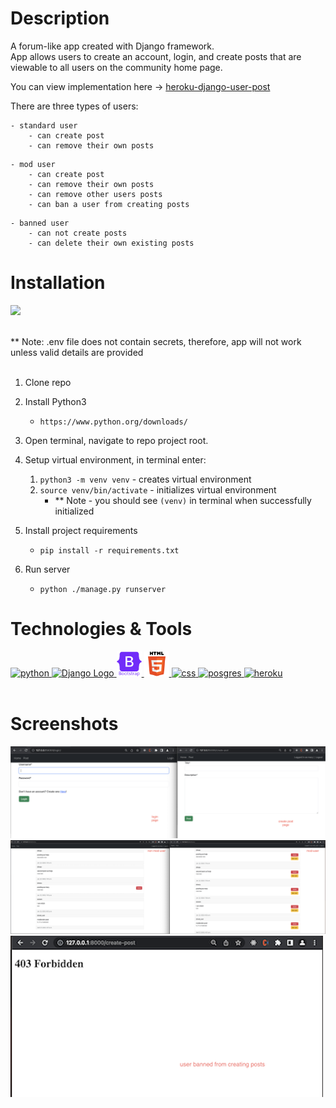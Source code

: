 # Description
A forum-like app created with Django framework.</br>
App allows users to create an account, login, and create posts that are viewable to all users on the community home page.</br>

You can view implementation here -> [heroku-django-user-post](https://django-user-post-a42f5d79d28f.herokuapp.com/)

There are three types of users:
```
- standard user
    - can create post
    - can remove their own posts
```
```
- mod user
    - can create post
    - can remove their own posts
    - can remove other users posts
    - can ban a user from creating posts
```
```
- banned user
    - can not create posts
    - can delete their own existing posts
```

# Installation
![](https://img.shields.io/badge/Unix-informational?style=flat&logo=unix&logoColor=black&color=eaeaea)

</br>
** Note: .env file does not contain secrets, therefore, app will not work unless valid details are provided
</br>
</br>

1. Clone repo
2. Install Python3
    - ```https://www.python.org/downloads/```

3. Open terminal, navigate to repo project root.

4. Setup virtual environment, in terminal enter:
    1. ```python3 -m venv venv``` - creates virtual environment 
    2. ```source venv/bin/activate``` - initializes virtual environment
       - ** Note - you should see ```(venv)``` in terminal when successfully initialized
5. Install project requirements
    - ```pip install -r requirements.txt```
6. Run server
    - ```python ./manage.py runserver```




# Technologies & Tools
<a href="https://www.python.org/" target="_blank" rel="noreferrer">
    <img
      src="https://cdn.jsdelivr.net/gh/devicons/devicon/icons/python/python-original-wordmark.svg"
      alt="python"
      width="40"
      height="40"
    />
</a>
<a href="https://www.djangoproject.com/" target="_blank" rel="noreferrer">
    <img
      src="https://www.djangoproject.com/favicon.ico"
      width="40"
      height="40"
      alt="Django Logo"
    />
</a>
<a href="https://getbootstrap.com" target="_blank" rel="noreferrer">
    <img
      src="https://raw.githubusercontent.com/devicons/devicon/master/icons/bootstrap/bootstrap-plain-wordmark.svg"
      alt="bootstrap"
      width="40"
      height="40"
    />
</a>
  
<a href="https://www.w3.org/html/" target="_blank" rel="noreferrer">
    <img
      src="https://raw.githubusercontent.com/devicons/devicon/master/icons/html5/html5-original-wordmark.svg"
      alt="html5"
      width="40"
      height="40"
    />
</a>

<a href="https://developer.mozilla.org/en-US/docs/Web/CSS" target="_blank" rel="noreferrer">
    <img
      src="https://cdn.jsdelivr.net/gh/devicons/devicon/icons/css3/css3-original-wordmark.svg"
      alt="css"
      width="40"
      height="40"
    />
</a>

<a href="https://www.postgresql.org/" target="_blank" rel="noreferrer">
    <img
      src="https://cdn.jsdelivr.net/gh/devicons/devicon/icons/postgresql/postgresql-original-wordmark.svg"
      width="40"
      height="40"
      alt="posgres"
    />
</a>
<a href="https://www.heroku.com/" target="_blank" rel="noreferrer">
    <img
      src="https://cdn.jsdelivr.net/gh/devicons/devicon/icons/heroku/heroku-original-wordmark.svg"
      alt="heroku"
      width="40"
      height="40"
    />
</a>
</br>
</br>


# Screenshots

![alt text](main_site/static/screenshots/screenshot-ui-1.png "Screenshot of UI-1")
![alt text](main_site/static/screenshots/screenshot-ui-2.png "Screenshot of UI-2")
![alt text](main_site/static/screenshots/screenshot-ui-3.png "Screenshot of UI-3")
